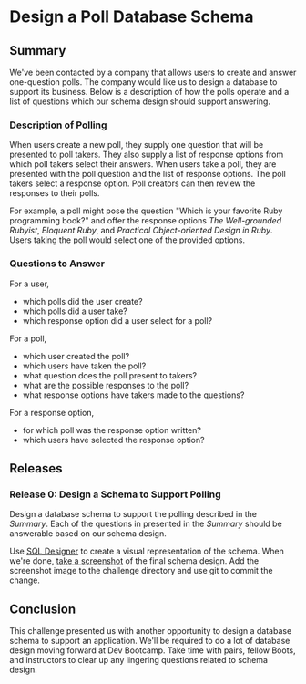 # Design a Poll Database Schema 
 
## Summary
We've been contacted by a company that allows users to create and answer one-question polls.  The company would like us to design a database to support its business.  Below is a description of how the polls operate and a list of questions which our schema design should support answering.


### Description of Polling
When users create a new poll, they supply one question that will be presented to poll takers.  They also supply a list of response options from which poll takers select their answers.  When users take a poll, they are presented with the poll question and the list of response options.  The poll takers select a response option.  Poll creators can then review the responses to their polls.

For example, a poll might pose the question "Which is your favorite Ruby programming book?" and offer the response options *The Well-grounded Rubyist*, *Eloquent Ruby*, and *Practical Object-oriented Design in Ruby*.  Users taking the poll would select one of the provided options.  


### Questions to Answer
For a user,
- which polls did the user create?
- which polls did a user take?
- which response option did a user select for a poll?

For a poll,
- which user created the poll?
- which users have taken the poll?
- what question does the poll present to takers?
- what are the possible responses to the poll?
- what response options have takers made to the questions?

For a response option,
- for which poll was the response option written?
- which users have selected the response option?


## Releases
### Release 0: Design a Schema to Support Polling
Design a database schema to support the polling described in the *Summary*.  Each of the questions in presented in the *Summary* should be answerable based on our schema design.
 
Use [SQL Designer][] to create a visual representation of the schema.  When we're done, [take a screenshot][mac screenshot instructions] of the final schema design.  Add the screenshot image to the challenge directory and use git to commit the change.


## Conclusion
This challenge presented us with another opportunity to design a database schema to support an application.  We'll be required to do a lot of database design moving forward at Dev Bootcamp.  Take time with pairs, fellow Boots, and instructors to clear up any lingering questions related to schema design.


[mac screenshot instructions]: https://support.apple.com/en-us/HT201361
[SQL Designer]: https://schemadesigner.devbootcamp.com/
